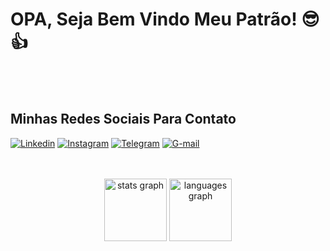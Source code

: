 # OPA, Seja Bem Vindo Meu Patrão! 😎👍

<br>
<br>

## Minhas Redes Sociais Para Contato

[![Linkedin](https://img.shields.io/badge/LinkedIn-0077B5?style=for-the-badge&logo=linkedin&logoColor=white)](https://www.linkedin.com/in/wilgnerjr/)
[![Instagram](https://img.shields.io/badge/Instagram-white?style=for-the-badge&logo=instagram&logoColor=red)](https://www.instagram.com/wilgner2003)
[![Telegram](https://img.shields.io/badge/Telegram-2CA5E0?style=for-the-badge&logo=telegram&logoColor=white)](https://t.me/wilgner2003)
[![G-mail](https://img.shields.io/badge/Gmail-D14836?style=for-the-badge&logo=gmail&logoColor=white)](https://www.wilgnerbento@gmail.com)

<br>

<br clear="both">

<div align="center">
  <img src="https://github-readme-stats.vercel.app/api?username=wilgnerjr&hide_title=false&hide_rank=false&show_icons=true&include_all_commits=true&count_private=true&disable_animations=false&theme=default&locale=en&hide_border=false&order=1" height="100" alt="stats graph"  />
  <img src="https://github-readme-stats.vercel.app/api/top-langs?username=wilgnerjr&locale=en&hide_title=false&layout=compact&card_width=250&langs_count=5&theme=default&hide_border=true&order=2" height="100" alt="languages graph"  />
</div>

###
